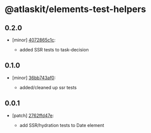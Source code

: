 # @atlaskit/elements-test-helpers

## 0.2.0
- [minor] [4072865c1c](https://bitbucket.org/atlassian/atlaskit-mk-2/commits/4072865c1c):

  - added SSR tests to task-decision

## 0.1.0
- [minor] [36bb743af0](https://bitbucket.org/atlassian/atlaskit-mk-2/commits/36bb743af0):

  - added/cleaned up ssr tests

## 0.0.1
- [patch] [2762ffd47e](https://bitbucket.org/atlassian/atlaskit-mk-2/commits/2762ffd47e):

  - add SSR/hydration tests to Date element
